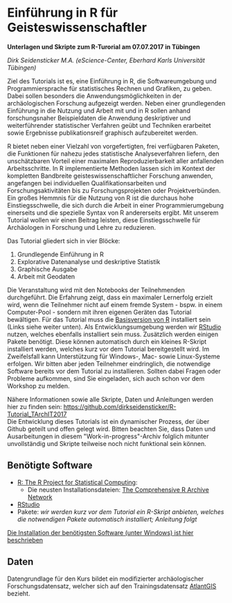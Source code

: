 # Einführung in R für Geisteswissenschaftler

**Unterlagen und Skripte zum R-Turorial am 07.07.2017 in Tübingen**

*Dirk Seidensticker M.A. (eScience-Center, Eberhard Karls Universität Tübingen)*

Ziel des Tutorials ist es, eine Einführung in R, die Softwareumgebung und Programmiersprache für statistisches Rechnen und Grafiken, zu geben. Dabei sollen besonders die Anwendungsmöglichkeiten in der archäologischen Forschung aufgezeigt werden. Neben einer grundlegenden Einführung in die Nutzung und Arbeit mit und in R sollen anhand forschungsnaher Beispieldaten die Anwendung deskriptiver und weiterführender statistischer Verfahren geübt und Techniken erarbeitet sowie Ergebnisse publikationsreif graphisch aufzubereitet werden.

R bietet neben einer Vielzahl von vorgefertigten, frei verfügbaren Paketen, die Funktionen für nahezu jedes statistische Analyseverfahren liefern, den unschätzbaren Vorteil einer maximalen Reproduzierbarkeit aller anfallenden Arbeitsschritte. In R implementierte Methoden lassen sich im Kontext der kompletten Bandbreite geisteswissenschaftlicher Forschung anwenden, angefangen bei individuellen Qualifikationsarbeiten und Forschungsaktivitäten bis zu Forschungsprojekten oder Projektverbünden. Ein großes Hemmnis für die Nutzung von R ist die durchaus hohe Einstiegsschwelle, die sich durch die Arbeit in einer Programmierumgebung einerseits und die spezielle Syntax von R andererseits ergibt. Mit unserem Tutorial wollen wir einen Beitrag leisten, diese Einstiegsschwelle für Archäologen in Forschung und Lehre zu reduzieren.

Das Tutorial gliedert sich in vier Blöcke:

1. Grundlegende Einführung in R
2. Explorative Datenanalyse und deskriptive Statistik
3. Graphische Ausgabe
4. Arbeit mit Geodaten

Die Veranstaltung wird mit den Notebooks der Teilnehmenden durchgeführt. Die Erfahrung zeigt, dass ein maximaler Lernerfolg erzielt wird, wenn die Teilnehmer nicht auf einem fremde System - bspw. in einem Computer-Pool - sondern mit ihren eigenen Geräten das Tutorial bewältigen. Für das Tutorial muss die [Basisversion von R](https://www.r-project.org/) installiert sein (Links siehe weiter unten). Als Entwicklungsumgebung werden wir [RStudio](https://www.rstudio.com/products/rstudio/) nutzen, welches ebenfalls installiert sein muss. Zusätzlich werden einigen Pakete benötigt. Diese können automatisch durch ein kleines R-Skript installiert werden, welches kurz vor dem Tutorial bereitgestellt wird. Im Zweifelsfall kann Unterstützung für Windows-, Mac- sowie Linux-Systeme erfolgen. Wir bitten aber jeden Teilnehmer eindringlich, die notwendige Software bereits vor dem Tutorial zu installieren. Sollten dabei Fragen oder Probleme aufkommen, sind Sie eingeladen, sich auch schon vor dem Workshop zu melden.  

Nähere Informationen sowie alle Skripte, Daten und Anleitungen werden hier zu finden sein:  https://github.com/dirkseidensticker/R-Tutorial_TArchIT2017  
Die Entwicklung dieses Tutorials ist ein dynamischer Prozess, der über Github geteilt und offen gelegt wird. Bitten beachten Sie, dass Daten und Ausarbeitungen in diesem "Work-in-progress"-Archiv folglich mitunter unvollständig und Skripte teilweise noch nicht funktional sein können. 

## Benötigte Software
* [R: The R Project for Statistical Computing](https://www.r-project.org/):
	* Die neusten Installationsdateien: [The Comprehensive R Archive Network](http://ftp5.gwdg.de/pub/misc/cran/)
* [RStudio](https://www.rstudio.com/products/rstudio/download/)
* Pakete: *wir werden kurz vor dem Tutorial ein R-Skript anbieten, welches die notwendigen Pakete automatisch installiert; Anleitung folgt*

[Die Installation der benötigsten Software (unter Windows) ist hier beschrieben](https://github.com/dirkseidensticker/R-Tutorial_TArchIT2017/blob/master/Installationsanleitung_Windows.md)

## Daten
Datengrundlage für den Kurs bildet ein modifizierter archäologischer Forschungsdatensatz, welcher sich auf den Trainingsdatensatz [AtlantGIS](https://github.com/kacebe/AtlantGIS) bezieht.